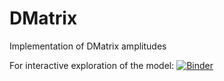 # DMatrix
Implementation of DMatrix amplitudes

For interactive exploration of the model: [![Binder](http://mybinder.org/badge.svg)](http://mybinder.org:/repo/phase-network/dmatrix)

